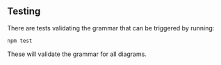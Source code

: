 ## Testing
There are tests validating the grammar that can be triggered by running:

```sh
npm test
```

These will validate the grammar for all diagrams.